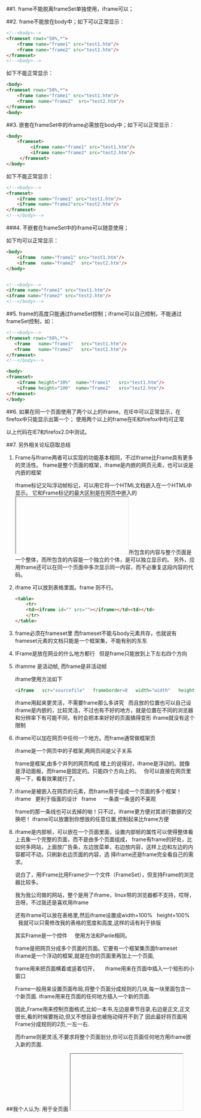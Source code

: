 ﻿##1. frame不能脱离frameSet单独使用，iframe可以； 


##2. frame不能放在body中；如下可以正常显示：

```html 
<!--<body>--> 
<frameset rows="50%,*"> 
    <frame name="frame1" src="test1.htm"/> 
    <frame name="frame2" src="test2.htm"/> 
</frameset> 
<!--<body>--> 
```

如下不能正常显示： 

```html 
<body> 
<frameset rows="50%,*"> 
    <frame name="frame1" src="test1.htm"/>
    <frame  name="frame2"  src="test2.htm"/>
</frameset> 
<body> 
```


##3. 嵌套在frameSet中的iframe必需放在body中；如下可以正常显示： 

```html
<body> 
    <frameset>
         <iframe name="frame1" src="test1.htm"/> 
         <iframe name="frame2" src="test2.htm"/>
     </frameset>
</body> 
```

如下不能正常显示： 

```html
<!--<body>--> 
<frameset> 
    <iframe name="frame1" src="test1.htm"/> 
    <iframe name="frame2"src="test2.htm"/> 
</frameset>  
<!--</body>--> 
```


###4. 不嵌套在frameSet中的iframe可以随意使用； 

如下均可以正常显示： 

```html
<body> 
    <iframe  name="frame1" src="test1.htm"/>
    <iframe  name="frame2"  src="test2.htm"/> 
</body> 


<!--<body>--> 
<iframe name="frame1" src="test1.htm"/>
<iframe name="frame2" src="test2.htm"/> 
<!--</body>--> 
```

##5. frame的高度只能通过frameSet控制；iframe可以自己控制，不能通过frameSet控制，如： 

```html
<!--<body>--> 
<frameset rows="50%,*"> 
   <frame   name="frame1"   src="test1.htm"/>  
   <frame   name="frame2"   src="test2.htm"/>  
</frameset> 
<!--</body>--> 

<body> 
<frameset> 
    <iframe height="30%"  name="frame1"   src="test1.htm"/>  
    <iframe height="100"  name="frame2"   src="test2.htm"/>  
</frameset> 
</body> 
```

##6. 如果在同一个页面使用了两个以上的iframe，在IE中可以正常显示，在firefox中只能显示出第一个；
    使用两个以上的frame在IE和firefox中均可正常 

以上代码在IE7和firefox2.0中测试。 


##7. 另外相关论坛窃取总结 
1. Frame与Iframe两者可以实现的功能基本相同，不过Iframe比Frame具有更多的灵活性。 
    frame是整个页面的框架，iframe是内嵌的网页元素，也可以说是内嵌的框架 

    Iframe标记又叫浮动帧标记，可以用它将一个HTML文档嵌入在一个HTML中显示。
    它和Frame标记的最大区别是在网页中嵌入的<Iframe></Iframe>所包含的内容与整个页面是一个整体，而<Frame></Frame>所包含的内容是一个独立的个体，是可以独立显示的。
    另外，应用Iframe还可以在同一个页面中多次显示同一内容，而不必重复这段内容的代码。 

2. iframe 可以放到表格里面。frame 则不行。 

    ```html    
    <table> 
        <tr> 
        <td><iframe id="" src=""></iframe></td><td></td> 
        </tr> 
    </table>
    ```

3. frame必须在frameset里 
    而frameset不能与body元素共存，也就说有frameset元素的文档只能是一个框架集，不能有别的东东 

4. IFrame是放在网业的什么地方都行   
    但是frame只能放到上下左右四个方向 

5. iframme 是活动帧, 而frame是非活动帧   

    iframe使用方法如下   
    ```html
    <iframe   scr="sourcefile"   frameborder=0   width="width"   height="height"></iframe> 
    ```
    iframe用起来更灵活，不需要frame那么多讲究   
    而且放的位置也可以自己设 
    iframe是内嵌的，比较灵活，不过也有不好的地方，就是位置在不同的浏览器和分辨率下有可能不同，有时会把本来好好的页面搞得变形 
    iframe就没有这个限制 
    

6. iframe可以加在网页中任何一个地方。而frame通常做框架页 

    iframe是一个网页中的子框架,两网页间是父子关系   
    
    frame是框架,由多个并列的网页构成 
    楼上的说得对，iframe是浮动的。就像是浮动面板，而frame是固定的。只能四个方向上的。   
    你可以直接在网页里用一下，看看效果就行了。 


7.  iframe是被嵌入在网页的元素，而frame用于组成一个页面的多个框架！ 
    iframe   更利于版面的设计   
    frame     一条直一条竖的不美观 
    
    frame的那一条线也可以去掉的呦！只不过，iframe更方便对其进行数据的交换吧！ 
    iframe可以放置到你想放的任意位置,控制起来比frame方便 

8. iframe是内部帧，可以嵌在一个页面里面，设置内部帧的属性可以使得整体看上去象一个完整的页面，而不是由多个页面组成，
    frame有frame的好处，比如何多网站，上面放广告条，左边放菜单，右边放内容，这样上边和左边的内容都可不动，只刷新右边页面的内容，选
    择iframe还是frame完全看自己的需求。 

    说白了，用IFrame比用Frame少一个文件（FrameSet），但支持Frame的浏览器比较多。 

    我为我公司做的网站，整个是用了iframe，linux带的浏览器都不支持，哎呀，丑呀，不过我还是喜欢用iframe 

    还有iframe可以放在表格里,然后iframe设置成width=100%   height=100%   
    我就可以只需修改我的表格的宽度和高度,这样的话有利于排版  

    其实Frame是一个控件   
    使用方法和Panle相同。 

    frame是把网页分成多个页面的页面。它要有一个框架集页面frameset
    iframe是一个浮动的框架,就是在你的页面里再加上一个页面, 

    frame用来把页面横着或竖着切开，   
    iframe用来在页面中插入一个矩形的小窗口 

    Frame一般用来设置页面布局,将整个页面分成规则的几块,每一块里面包含一个新页面.
    iframe用来在页面的任何地方插入一个新的页面.
    
    因此,Frame用来控制页面格式,比如一本书,左边是章节目录,右边是正文,正文很长,看的时候要拖动,但又不想目录也被拖动得开不到了
    因此最好将页面用Frame分成规则的2页,一左一右.

    而iframe则更灵活,不要求将整个页面划分,你可以在页面任何地方用iframe嵌入新的页面. 

##我个人认为:
    <frame>用于全页面
    <iframe>只用于局部
